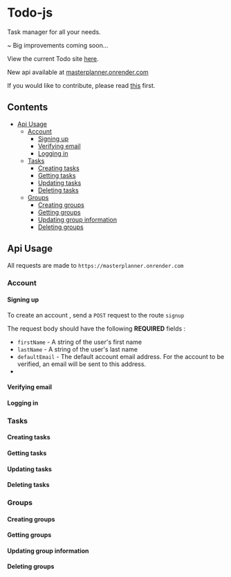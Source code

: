 # Todo-js
Task manager for all your needs.

~ Big improvements coming soon...

View the current Todo site [here](https://clints-todo.onrender.com).

New api available at [masterplanner.onrender.com](https://masterplanner.onrender.com)

If you would like to contribute, please read [this](CONTRIBUTING.md) first.

## Contents
* [Api Usage](#api-usage)
    * [Account](#account)
        * [Signing up](#signing-up)
        * [Verifying email](#verifying-email)
        * [Logging in](#logging-in)
    * [Tasks](#tasks)
        * [Creating tasks](#creating-tasks)
        * [Getting tasks](#getting-tasks)
        * [Updating tasks](#updating-tasks)
        * [Deleting tasks](#deleting-tasks)
    * [Groups](#groups)
        * [Creating groups](#creating-groups)
        * [Getting groups](#getting-groups)
        * [Updating group information](#updating-group-information)
        * [Deleting groups](#deleting-groups)


## Api Usage

All requests are made to `https://masterplanner.onrender.com`

### Account

#### Signing up

To create an account , send a `POST` request to the route `signup`

The request body should have the following <b>REQUIRED</b> fields : 
* `firstName` - A string of the user's first name
* `lastName` - A string of the user's last name
* `defaultEmail` - The default account email address. For the account to be verified, an email will be sent to this address.
* 


#### Verifying email

#### Logging in

### Tasks

#### Creating tasks

#### Getting tasks

#### Updating tasks

#### Deleting tasks

### Groups

#### Creating groups

#### Getting groups

#### Updating group information

#### Deleting groups

